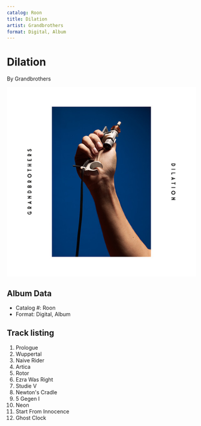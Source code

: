 ```yaml
---
catalog: Roon
title: Dilation
artist: Grandbrothers
format: Digital, Album
---
```


# Dilation

By Grandbrothers

![](../../assets/albumcovers/Grandbrothers-Dilation.png)

## Album Data

- Catalog #: Roon
- Format: Digital, Album


## Track listing


1. Prologue
2. Wuppertal
3. Naive Rider
4. Artica
5. Rotor
6. Ezra Was Right
7. Studie V
8. Newton's Cradle
9. 5 Gegen I
10. Neon
11. Start From Innocence
12. Ghost Clock

